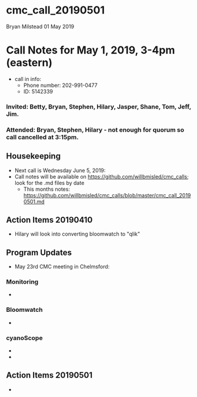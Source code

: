 cmc\_call\_20190501
================
Bryan Milstead
01 May 2019

Call Notes for May 1, 2019, 3-4pm (eastern)
===========================================

-   call in info:
    -   Phone number: 202-991-0477
    -   ID: 5142339

### Invited: Betty, Bryan, Stephen, Hilary, Jasper, Shane, Tom, Jeff, Jim.

### Attended: Bryan, Stephen, Hilary - not enough for quorum so call cancelled at 3:15pm.

Housekeeping
------------

-   Next call is Wednesday June 5, 2019:
-   Call notes will be available on <https://github.com/willbmisled/cmc_calls>; look for the .md files by date
    -   This months notes: <https://github.com/willbmisled/cmc_calls/blob/master/cmc_call_20190501.md>

Action Items 20190410
---------------------

-   Hilary will look into converting bloomwatch to "qlik"

Program Updates
---------------

-   May 23rd CMC meeting in Chelmsford:

### Monitoring

-   

### Bloomwatch

-   

### cyanoScope

-   

-   

Action Items 20190501
---------------------

-
